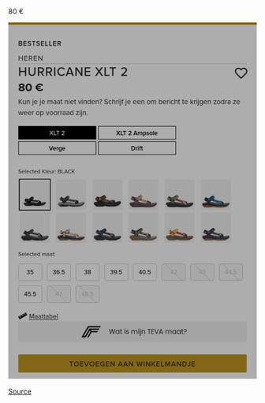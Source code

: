 80 €

![](hurricane-xlt-2.png)

[Source](https://www.teva-eu.com/nl/be/men-sandals/hurricane-xlt-2/1019234.html)